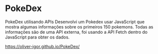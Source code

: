 # PokeDex
PokeDex utilisando APIs
Desenvolvi um Pokedex usar JavaScript que mostra algumas informações sobre os primeiros 150 pokemons.
Todas as informações são de uma API externa, foi usando a API Fetch dentro do JavaScript para obter os dados.

https://oliver-igor.github.io/PokeDex/
